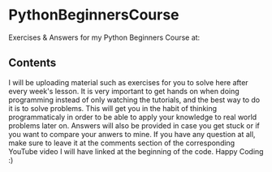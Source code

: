 # PythonBeginnersCourse
Exercises &amp; Answers for my Python Beginners Course at: 

## Contents
I will be uploading material such as exercises for you to solve here after every week's lesson. It is very important to get hands on when doing programming instead of only watching the tutorials, and the best way to do it is to solve problems. This will get you in the habit of thinking programmaticaly in order to be able to apply your knowledge to real world problems later on. Answers will also be provided in case you get stuck or if you want to compare your anwers to mine. If you have any question at all, make sure to leave it at the comments section of the corresponding YouTube video I will have linked at the beginning of the code. Happy Coding :)
